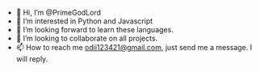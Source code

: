 - 👋 Hi, I’m @PrimeGodLord
- 👀 I’m interested in Python and Javascript
- 🌱 I’m looking forward to learn these languages.
- 💞️ I’m looking to collaborate on all projects.
- 📫 How to reach me odii123421@gmail.com, just send me a message. I will reply.

<!---
PrimeGodLord/PrimeGodLord is a ✨ special ✨ repository because its `README.md` (this file) appears on your GitHub profile.
You can click the Preview link to take a look at your changes.
--->
